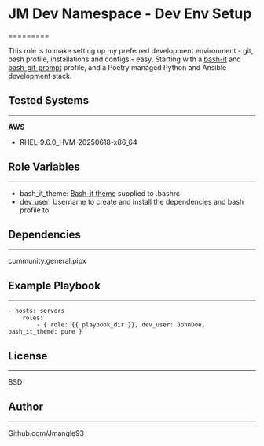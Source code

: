 # JM Dev Namespace - Dev Env Setup
=========

This role is to make setting up my preferred development environment - git, bash profile, installations and configs - easy.
Starting with a [bash-it](https://github.com/Bash-it/bash-it) and [bash-git-prompt](https://github.com/magicmonty/bash-git-prompt) profile, and a Poetry managed Python and Ansible development stack.

## Tested Systems
------------

**AWS**
- RHEL-9.6.0_HVM-20250618-x86_64

## Role Variables
--------------

- bash_it_theme:    [Bash-it theme](https://bash-it.readthedocs.io/en/latest/themes) supplied to .bashrc
- dev_user:         Username to create and install the dependencies and bash profile to

## Dependencies
------------

community.general.pipx

## Example Playbook
----------------
```
- hosts: servers
    roles:
        - { role: {{ playbook_dir }}, dev_user: JohnDoe, bash_it_theme: pure }
```

## License
-------

BSD

## Author
------------------

Github.com/Jmangle93
